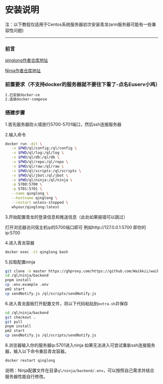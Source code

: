# 安装说明
注：以下教程仅适用于Centos系统服务器初次安装青龙(arm服务器可能有一些兼容性问题)
___
### 前言

[qinglong作者仓库地址](https://github.com/whyour/qinglong.git)

[Ninja作者仓库地址](https://github.com/Waikkii/Waikiki_ninja/tree/master)
### 前置要求（不支持docker的服务器就不要往下看了-点名Euserv小鸡）
```bash
1.已安装docker-ce
2.选装docker-compose
```






### 搭建步骤

1.首先服务器防火墙放行5700-5701端口，然后ssh连接服务器

2.输入命令
```bash
docker run -dit \
   -v $PWD/ql/config:/ql/config \
   -v $PWD/ql/log:/ql/log \
   -v $PWD/ql/db:/ql/db \
   -v $PWD/ql/repo:/ql/repo \
   -v $PWD/ql/raw:/ql/raw \
   -v $PWD/ql/scripts:/ql/scripts \
   -v $PWD/ql/jbot:/ql/jbot \
   -v $PWD/ql/ninja:/ql/ninja \
   -p 5700:5700 \
   -p 5701:5701 \
   --name qinglong \
   --hostname qinglong \
   --restart unless-stopped \
   whyour/qinglong:latest
```   
3.开始配置青龙的登录信息和推送信息（此处如果报错可以跳过）

打开浏览器访问宿主机ip的5700端口即可
例如http://127.0.0.1:5700
即你的ip:5700


4.进入青龙容器

```bash
docker exec -it qinglong bash
```

5.拉取配置ninja
```bash
git clone -b master https://ghproxy.com/https://github.com/Waikkii/waikiki_ninja.git /ql/ninja
cd /ql/ninja/backend
pnpm install
cp .env.example .env
pm2 start
cp sendNotify.js /ql/scripts/sendNotify.js
```
6.进入青龙面板打开配置文件，将以下代码粘贴到`extra.sh`并保存
```bash
cd /ql/ninja/backend
git checkout .
git pull
pnpm install
pm2 start
cp sendNotify.js /ql/scripts/sendNotify.js
```
8.浏览器输入你的服务器ip:5701进入ninja
如果无法进入可尝试重新ssh连接服务器，输入以下命令重启青龙容器。

```bash
docker restart qinglong
```

说明：Ninja配置文件在目录`ql/ninja/backend/.env`，可以按照自己需求并结合服务器性能自行修改。
